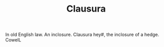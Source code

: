 ---
title: Clausura
letter: C
permalink: "/definitions/bld-clausura.html"
body: In old English law. An inclosure. CIausura hey#, the inclosure of a hedge. CowelL
published_at: '2018-07-07'
source: Black's Law Dictionary 2nd Ed (1910)
layout: post
---